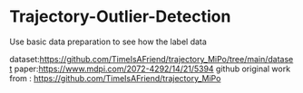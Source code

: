 # Trajectory-Outlier-Detection
Use basic data preparation to see how the label data

dataset:https://github.com/TimeIsAFriend/trajectory_MiPo/tree/main/dataset
paper:https://www.mdpi.com/2072-4292/14/21/5394
github original work from :  https://github.com/TimeIsAFriend/trajectory_MiPo
